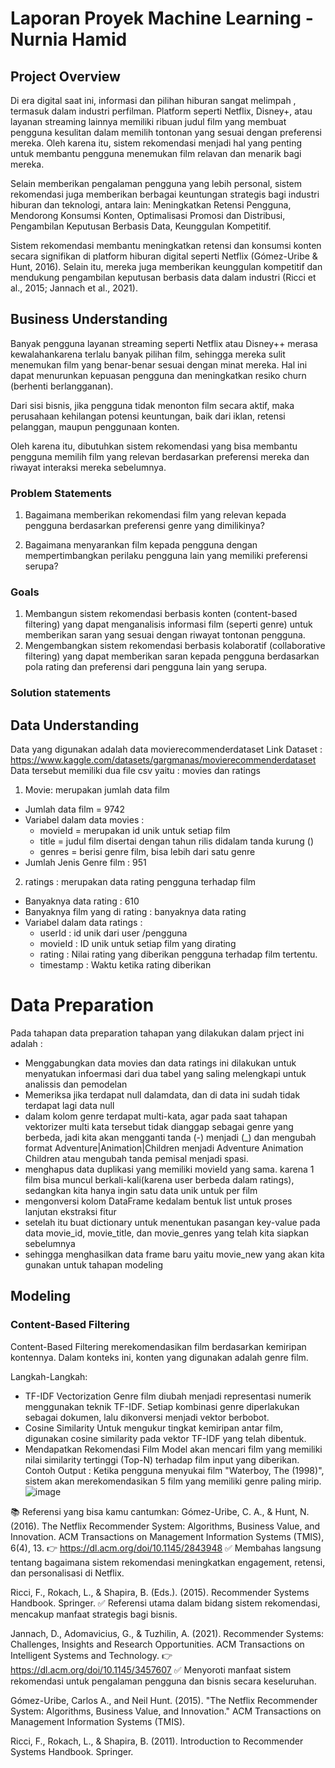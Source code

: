 # Laporan Proyek Machine Learning - Nurnia Hamid 

## Project Overview

  Di era digital saat ini, informasi dan pilihan hiburan sangat melimpah , termasuk dalam industri perfilman. Platform seperti Netflix, Disney+, atau layanan streaming lainnya memiliki ribuan judul film yang membuat pengguna kesulitan dalam memilih tontonan yang sesuai dengan preferensi mereka. Oleh karena itu, sistem rekomendasi menjadi hal yang penting untuk membantu pengguna menemukan film relavan dan menarik bagi mereka. 
  
  Selain memberikan pengalaman pengguna yang lebih personal, sistem rekomendasi juga memberikan berbagai keuntungan strategis bagi industri hiburan dan teknologi, antara lain: Meningkatkan Retensi Pengguna, Mendorong Konsumsi Konten, Optimalisasi Promosi dan Distribusi, Pengambilan Keputusan Berbasis Data, Keunggulan Kompetitif. 
  
  Sistem rekomendasi membantu meningkatkan retensi dan konsumsi konten secara signifikan di platform hiburan digital seperti Netflix (Gómez-Uribe & Hunt, 2016). Selain itu, mereka juga memberikan keunggulan kompetitif dan mendukung pengambilan keputusan berbasis data dalam industri (Ricci et al., 2015; Jannach et al., 2021).


## Business Understanding
Banyak pengguna layanan streaming seperti Netflix atau Disney++ merasa kewalahankarena terlalu banyak pilihan film, sehingga mereka sulit menemukan film yang benar-benar sesuai dengan minat mereka. Hal ini dapat menurunkan kepuasan pengguna dan meningkatkan resiko churn (berhenti berlangganan).

Dari sisi bisnis, jika pengguna tidak menonton film secara aktif, maka perusahaan kehilangan potensi keuntungan, baik dari iklan, retensi pelanggan, maupun penggunaan konten.

Oleh karena itu, dibutuhkan sistem rekomendasi yang bisa membantu pengguna memilih film yang relevan berdasarkan preferensi mereka dan riwayat interaksi mereka sebelumnya.

### Problem Statements 
1. Bagaimana memberikan rekomendasi film yang relevan kepada pengguna berdasarkan preferensi genre yang dimilikinya?

2. Bagaimana menyarankan film kepada pengguna dengan mempertimbangkan perilaku pengguna lain yang memiliki preferensi serupa?

### Goals 
1. Membangun sistem rekomendasi berbasis konten (content-based filtering) yang dapat menganalisis informasi film (seperti genre) untuk memberikan saran yang sesuai dengan riwayat tontonan pengguna.
2. Mengembangkan sistem rekomendasi berbasis kolaboratif (collaborative filtering) yang dapat memberikan saran kepada pengguna berdasarkan pola rating dan preferensi dari pengguna lain yang serupa.

### Solution statements

## Data Understanding
Data yang digunakan adalah data movierecommenderdataset 
Link Dataset : https://www.kaggle.com/datasets/gargmanas/movierecommenderdataset
Data tersebut memiliki dua file csv yaitu : movies dan ratings
1. Movie: merupakan jumlah data film 
- Jumlah data film = 9742
- Variabel dalam data movies :
  - movieId = merupakan id unik untuk setiap film
  - title = judul film disertai dengan tahun rilis didalam tanda kurung ()
  - genres = berisi genre film, bisa lebih dari satu genre
- Jumlah Jenis Genre film :  951
 
2. ratings : merupakan data rating pengguna terhadap film
- Banyaknya data rating :  610
- Banyaknya film yang di rating :  banyaknya data rating
- Variabel dalam data ratings :
  - userId : id unik dari user /pengguna
  - movieId : ID unik untuk setiap film yang dirating
  - rating : Nilai rating yang diberikan pengguna terhadap film tertentu.
  - timestamp : Waktu ketika rating diberikan

# Data Preparation 

Pada tahapan data preparation tahapan yang dilakukan dalam prject ini adalah :
- Menggabungkan data movies dan data ratings ini dilakukan untuk menyatukan infoermasi dari dua tabel yang saling melengkapi untuk analissis dan pemodelan
- Memeriksa jika terdapat null dalamdata, dan di data ini sudah tidak terdapat lagi data null
- dalam kolom genre terdapat multi-kata, agar pada saat tahapan vektorizer multi kata tersebut tidak dianggap sebagai genre yang berbeda, jadi kita akan mengganti tanda (-) menjadi (_) dan mengubah format Adventure|Animation|Children menjadi Adventure Animation Children atau mengubah tanda pemisal menjadi spasi.
- menghapus data duplikasi yang memiliki movieId yang sama. karena 1 film bisa muncul berkali-kali(karena user berbeda dalam ratings), sedangkan kita hanya ingin satu data unik untuk per film
- mengonversi kolom DataFrame kedalam bentuk list untuk proses lanjutan ekstraksi fitur
- setelah itu buat dictionary untuk menentukan pasangan key-value pada data movie_id, movie_title, dan movie_genres yang telah kita siapkan sebelumnya
- sehingga menghasilkan data frame baru yaitu movie_new yang akan kita gunakan untuk tahapan modeling

## Modeling 

### Content-Based Filtering
Content-Based Filtering merekomendasikan film berdasarkan kemiripan kontennya. Dalam konteks ini, konten yang digunakan adalah genre film.

Langkah-Langkah:
- TF-IDF Vectorization
Genre film diubah menjadi representasi numerik menggunakan teknik TF-IDF. Setiap kombinasi genre diperlakukan sebagai dokumen, lalu dikonversi menjadi vektor berbobot.
- Cosine Similarity
Untuk mengukur tingkat kemiripan antar film, digunakan cosine similarity pada vektor TF-IDF yang telah dibentuk.
- Mendapatkan Rekomendasi Film
Model akan mencari film yang memiliki nilai similarity tertinggi (Top-N) terhadap film input yang diberikan.
Contoh Output : Ketika pengguna menyukai film "Waterboy, The (1998)", sistem akan merekomendasikan 5 film yang memiliki genre paling mirip.
![image](https://github.com/user-attachments/assets/99f4b052-485f-48a9-85fa-354e22f303b7)
















































































































































































📚 Referensi yang bisa kamu cantumkan:
Gómez-Uribe, C. A., & Hunt, N. (2016).
The Netflix Recommender System: Algorithms, Business Value, and Innovation.
ACM Transactions on Management Information Systems (TMIS), 6(4), 13.
👉 https://dl.acm.org/doi/10.1145/2843948
✅ Membahas langsung tentang bagaimana sistem rekomendasi meningkatkan engagement, retensi, dan personalisasi di Netflix.

Ricci, F., Rokach, L., & Shapira, B. (Eds.). (2015).
Recommender Systems Handbook.
Springer.
✅ Referensi utama dalam bidang sistem rekomendasi, mencakup manfaat strategis bagi bisnis.

Jannach, D., Adomavicius, G., & Tuzhilin, A. (2021).
Recommender Systems: Challenges, Insights and Research Opportunities.
ACM Transactions on Intelligent Systems and Technology.
👉 https://dl.acm.org/doi/10.1145/3457607
✅ Menyoroti manfaat sistem rekomendasi untuk pengalaman pengguna dan bisnis secara keseluruhan.


Gómez-Uribe, Carlos A., and Neil Hunt. (2015). "The Netflix Recommender System: Algorithms, Business Value, and Innovation." ACM Transactions on Management Information Systems (TMIS).

Ricci, F., Rokach, L., & Shapira, B. (2011). Introduction to Recommender Systems Handbook. Springer.

